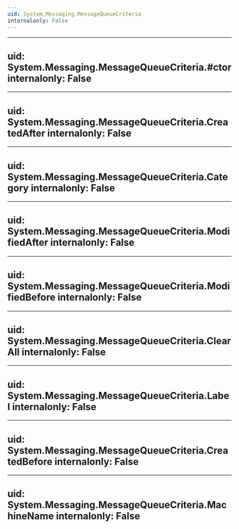 ```yaml
---
uid: System.Messaging.MessageQueueCriteria
internalonly: False
---
```


---
uid: System.Messaging.MessageQueueCriteria.#ctor
internalonly: False
---

---
uid: System.Messaging.MessageQueueCriteria.CreatedAfter
internalonly: False
---

---
uid: System.Messaging.MessageQueueCriteria.Category
internalonly: False
---

---
uid: System.Messaging.MessageQueueCriteria.ModifiedAfter
internalonly: False
---

---
uid: System.Messaging.MessageQueueCriteria.ModifiedBefore
internalonly: False
---

---
uid: System.Messaging.MessageQueueCriteria.ClearAll
internalonly: False
---

---
uid: System.Messaging.MessageQueueCriteria.Label
internalonly: False
---

---
uid: System.Messaging.MessageQueueCriteria.CreatedBefore
internalonly: False
---

---
uid: System.Messaging.MessageQueueCriteria.MachineName
internalonly: False
---
